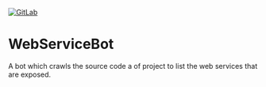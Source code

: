 [![GitLab](https://gitlab.com/FarrOut/WebServiceBot/badges/master/build.svg)](https://gitlab.com/FarrOut/WebServiceBot/pipelines)

# WebServiceBot
A bot which crawls the source code a of project to list the web services that are exposed.
